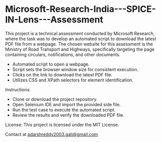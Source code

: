 # Microsoft-Research-India---SPICE-IN-Lens---Assessment
This project is a technical assessment conducted by Microsoft Research, where the task was to develop an automated script to download the latest PDF file from a webpage. The chosen website for this assessment is the Ministry of Road Transport and Highways, specifically targeting the page containing circulars, notifications, and other documents.

* Automated script to open a webpage.
* Script sets the browser window size for consistent execution.
* Clicks on the link to download the latest PDF file.
* Utilizes CSS and XPath selectors for element identification.

Instructions:

* Clone or download the project repository.
* Open Selenium IDE and import the provided side file.
* Run the test case to execute the automated script.
* Review the results and verify the downloaded PDF file.

License:
This project is licensed under the MIT License.

Contact at adarshreddy2003.gali@gmail.com
